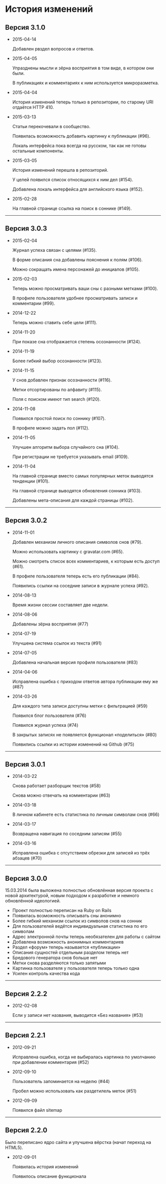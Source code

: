 История изменений
=================

Версия 3.1.0
------------

 *  2015-04-14
 
    Добавлен рвздел вопросов и ответов.
 
 *  2015-04-05
 
    Упразднены мысли и зёрна восприятия в том виде, в котором они были.
    
    В публикациях и комментариях к ним используется микроразметка.

 *  2015-04-04
 
    История изменений теперь только в репозитории, по старому URI отдаётся HTTP 410.

 *  2015-03-13

    Статьи перекочевали в сообщество.

    Появилась возможность добавить картинку к публикации (#96).

    Локаль интерфейса пока всегда на русском, так как не готовы остальные компоненты.

 *  2015-03-05

    История изменений перешла в репозиторий.

    У целей появился список относящихся к ним дел (#154).

    Добавлена локаль интерфейса для английского языка (#152).

 *  2015-02-28

    На главной странице ссылка на поиск в соннике (#149).

----------

Версия 3.0.3
------------

 *  2015-02-04

    Журнал успеха связан с целями (#135).

    В форме описания сна добавлены пояснения к полям (#106).

    Можно сокращать имена персонажей до инициалов (#105).
      
 *  2015-02-03

    Теперь можно просматривать ваши сны с разными метками (#100).
      
    В профиле пользователя удобнее просматривать записи и комментарии (#99).
      
 *  2014-12-22

    Теперь можно ставить себе цели (#111).
      
 *  2014-11-20

    При показе сна отображается степень осознанности (#124).
      
 *  2014-11-19

    Более гибкий выбор осознанности (#123).
      
 *  2014-11-15

    У снов добавлен признак осознанности (#116).
      
    Метки отсортированы по алфавиту (#115).
      
    Поля с поиском имеют тип search (#120).
      
 *  2014-11-08

    Появился простой поиск по соннику (#107).
      
    В профиле можно задать пол (#112).
      
 *  2014-11-05

    Улучшен алгоритм выбора случайного сна (#104).
      
    При регистрации не требуется указывать email (#109).
      
 *  2014-11-04

    На главной странице вместо самых популярных меток выводятся тенденции (#101).
      
    На главной странице выводятся обновления сонника (#103).
      
    Добавлены мета-описания для каждой страницы (#102).
      
----------

Версия 3.0.2
------------

 *  2014-11-01

    Добавлен механизм личного описания символов снов (#79).
      
    Можно использовать картинку с gravatar.com (#65).
      
    Можно смотреть список всех комментариев, к которым есть доступ (#61).
      
    В профиле пользователя теперь есть его публикации (#84).
      
    Появились ссылки на соседние записи в журнале успеха (#92).
      
 *  2014-08-13

    Время жизни сессии составляет две недели.
      
 *  2014-08-06

    Добавлены зёрна восприятия (#77)
      
 *  2014-07-19

    Улучшена система ссылок из текста (#91)
      
 *  2014-07-05

    Добавлена начальная версия профиля пользователя (#83)
      
 *  2014-04-06

    Исправлена ошибка с приходом ответов автора публикации ему же (#87)
      
 *  2014-03-26

    Для каждого типа записи доступны метки с фильтрацией (#59)
      
    Появился блог пользователя (#76)
      
    Появился журнал успеха (#74)
      
    В закрытых записях не появляется функционал &laquo;поделиться&raquo; (#80)
      
    Появились ссылки из истории изменений на Github (#75)

----------

Версия 3.0.1
------------

 *  2014-03-22

    Снова работает разборщик текстов (#58)

    Снова можно отвечать на комментарии (#63)
      
 *  2014-03-18

    В личном кабинете есть статистика по личным символам снов (#66)
      
 *  2014-03-17

    Возвращена навигация по соседним записям (#55)
      
 *  2014-03-16

    Исправлена ошибка с отсутствием обрезки для записей из трёх абзацев (#70)

----------

Версия 3.0.0
------------

15.03.2014 была выложена полностью обновлённая версия проекта
с новой архитектурой, новым подходом к разработке и немного
обновлённой идеологией.

 * Проект полностью переписан на Ruby on Rails
 * Появилась возможность описывать сны анонимно
 * Более гибкий механизм ссылок из символов снов на сонник
 * Для пользователей ведётся индивидуальная статистика по его символам
 * Адрес электронной почты теперь необязателен для работы с сайтом
 * Добавлена возможность анонимных комментариев
 * Раздел &laquo;форум&raquo; теперь называется &laquo;публикации&raquo;
 * Описания сущностей отдельным разделом теперь нет
 * Бредового генератора снов больше нет
 * Метки снова разделяются только запятыми
 * Картинка пользователя у пользователя теперь только одна
 * Усилен контроль качества кода

----------

Версия 2.2.2
------------

 *  2012-02-08
 
    Если у записи нет названия, выводится «Без названия» (#53)

----------

Версия 2.2.1
------------

 *  2012-09-21

    Исправлена ошибка, когда не выбиралась картинка по умолчанию при добавлении
    комментария (#52)
      
 *  2012-09-10

    Пользователь запоминается на неделю (#44)

    Пробел можно использовать как раздетилель меток (#51)
      
 *  2012-09-09

    Появился файл sitemap
      
----------

Версия 2.2.0
------------

Было переписано ядро сайта и улучшена вёрстка (начат переход на HTML5).

 *  2012-09-01

    Появилась история изменений

    Появилось описание функционала
